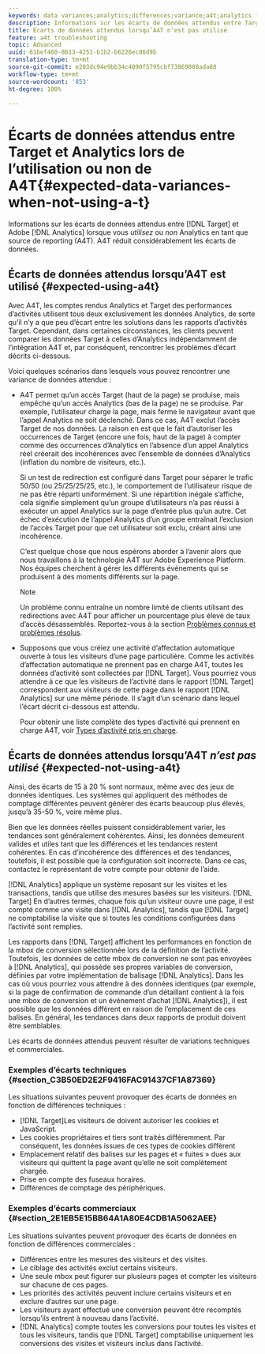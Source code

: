 ```yaml
---
keywords: data variances;analytics;differences;variance;a4t;analytics for target;analytics as the reporting source;discrepancies;discrepancy
description: Informations sur les écarts de données attendus entre Target et Adobe Analytics lorsque vous n’utilisez pas Analytics en tant que source des rapports (A4T), ce qui élimine complètement la variance de données.
title: Écarts de données attendus lorsqu’A4T n’est pas utilisé
feature: a4t troubleshooting
topic: Advanced
uuid: 61bef460-8613-4251-b1b2-b6226ec86d9b
translation-type: tm+mt
source-git-commit: e203dc94e9bb34c4090f5795cbf73869808ada88
workflow-type: tm+mt
source-wordcount: '853'
ht-degree: 100%

---
```



# Écarts de données attendus entre Target et Analytics lors de l’utilisation ou non de A4T{#expected-data-variances-when-not-using-a-t}

Informations sur les écarts de données attendus entre [!DNL Target] et Adobe [!DNL Analytics] lorsque vous *utilisez* ou *non* Analytics en tant que source de reporting (A4T). A4T réduit considérablement les écarts de données.

## Écarts de données attendus lorsqu’A4T est utilisé {#expected-using-a4t}

Avec A4T, les comptes rendus Analytics et Target des performances d’activités utilisent tous deux exclusivement les données Analytics, de sorte qu’il n’y a que peu d’écart entre les solutions dans les rapports d’activités Target. Cependant, dans certaines circonstances, les clients peuvent comparer les données Target à celles d’Analytics indépendamment de l’intégration A4T et, par conséquent, rencontrer les problèmes d’écart décrits ci-dessous.

Voici quelques scénarios dans lesquels vous pouvez rencontrer une variance de données attendue :

* A4T permet qu’un accès Target (haut de la page) se produise, mais empêche qu’un accès Analytics (bas de la page) ne se produise. Par exemple, l’utilisateur charge la page, mais ferme le navigateur avant que l’appel Analytics ne soit déclenché. Dans ce cas, A4T exclut l’accès Target de nos données. La raison en est que le fait d’autoriser les occurrences de Target (encore une fois, haut de la page) à compter comme des occurrences d’Analytics en l’absence d’un appel Analytics réel créerait des incohérences avec l’ensemble de données d’Analytics (inflation du nombre de visiteurs, etc.).

   Si un test de redirection est configuré dans Target pour séparer le trafic 50/50 (ou 25/25/25/25, etc.), le comportement de l’utilisateur risque de ne pas être réparti uniformément. Si une répartition inégale s’affiche, cela signifie simplement qu’un groupe d’utilisateurs n’a pas réussi à exécuter un appel Analytics sur la page d’entrée plus qu’un autre. Cet échec d’exécution de l’appel Analytics d’un groupe entraînait l’exclusion de l’accès Target pour que cet utilisateur soit exclu, créant ainsi une incohérence.

   C’est quelque chose que nous espérons aborder à l’avenir alors que nous travaillons à la technologie A4T sur Adobe Experience Platform. Nos équipes cherchent à gérer les différents événements qui se produisent à des moments différents sur la page.

   >[!NOTE]
   >
   >Un problème connu entraîne un nombre limité de clients utilisant des redirections avec A4T pour afficher un pourcentage plus élevé de taux d’accès désassemblés. Reportez-vous à la section [Problèmes connus et problèmes résolus](/help/r-release-notes/known-issues-resolved-issues.md#redirect).

* Supposons que vous créiez une activité d’affectation automatique ouverte à tous les visiteurs d’une page particulière. Comme les activités d’affectation automatique ne prennent pas en charge A4T, toutes les données d’activité sont collectées par [!DNL Target]. Vous pourriez vous attendre à ce que les visiteurs de l’activité dans le rapport [!DNL Target] correspondent aux visiteurs de cette page dans le rapport [!DNL Analytics] sur une même période. Il s’agit d’un scénario dans lequel l’écart décrit ci-dessous est attendu.

   Pour obtenir une liste complète des types d’activité qui prennent en charge A4T, voir [Types d’activité pris en charge](../../c-integrating-target-with-mac/a4t/a4t.md#section_F487896214BF4803AF78C552EF1669AA).

## Écarts de données attendus lorsqu’A4T *n’est pas utilisé* {#expected-not-using-a4t}

Ainsi, des écarts de 15 à 20 % sont normaux, même avec des jeux de données identiques. Les systèmes qui appliquent des méthodes de comptage différentes peuvent générer des écarts beaucoup plus élevés, jusqu’à 35-50 %, voire même plus.

Bien que les données réelles puissent considérablement varier, les tendances sont généralement cohérentes. Ainsi, les données demeurent valides et utiles tant que les différences et les tendances restent cohérentes. En cas d’incohérence des différences et des tendances, toutefois, il est possible que la configuration soit incorrecte. Dans ce cas, contactez le représentant de votre compte pour obtenir de l’aide.

[!DNL Analytics] applique un système reposant sur les visites et les transactions, tandis que utilise des mesures basées sur les visiteurs. [!DNL Target] En d’autres termes, chaque fois qu’un visiteur ouvre une page, il est compté comme une visite dans [!DNL Analytics], tandis que [!DNL Target] ne comptabilise la visite que si toutes les conditions configurées dans l’activité sont remplies.

Les rapports dans [!DNL Target] affichent les performances en fonction de la mbox de conversion sélectionnée lors de la définition de l’activité. Toutefois, les données de cette mbox de conversion ne sont pas envoyées à [!DNL Analytics], qui possède ses propres variables de conversion, définies par votre implémentation de balisage [!DNL Analytics]. Dans les cas où vous pourriez vous attendre à des données identiques (par exemple, si la page de confirmation de commande d’un détaillant contient à la fois une mbox de conversion et un événement d’achat [!DNL Analytics]), il est possible que les données diffèrent en raison de l’emplacement de ces balises. En général, les tendances dans deux rapports de produit doivent être semblables.

Les écarts de données attendus peuvent résulter de variations techniques et commerciales.

### Exemples d’écarts techniques {#section_C3B50ED2E2F9416FAC91437CF1A87369}

Les situations suivantes peuvent provoquer des écarts de données en fonction de différences techniques :

* [!DNL Target]Les visiteurs de doivent autoriser les cookies et JavaScript.
* Les cookies propriétaires et tiers sont traités différemment. Par conséquent, les données issues de ces types de cookies diffèrent
* Emplacement relatif des balises sur les pages et « fuites » dues aux visiteurs qui quittent la page avant qu’elle ne soit complètement chargée.
* Prise en compte des fuseaux horaires.
* Différences de comptage des périphériques.

### Exemples d’écarts commerciaux {#section_2E1EB5E15BB64A1A80E4CDB1A5062AEE}

Les situations suivantes peuvent provoquer des écarts de données en fonction de différences commerciales :

* Différences entre les mesures des visiteurs et des visites.
* Le ciblage des activités exclut certains visiteurs.
* Une seule mbox peut figurer sur plusieurs pages et compter les visiteurs sur chacune de ces pages.
* Les priorités des activités peuvent inclure certains visiteurs et en exclure d’autres sur une page.
* Les visiteurs ayant effectué une conversion peuvent être recomptés lorsqu’ils entrent à nouveau dans l’activité.
* [!DNL Analytics] compte toutes les conversions pour toutes les visites et tous les visiteurs, tandis que [!DNL Target] comptabilise uniquement les conversions des visites et visiteurs inclus dans l’activité.